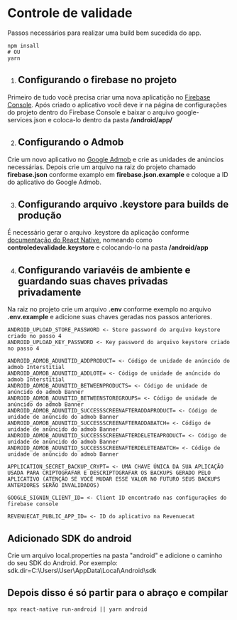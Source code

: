 # Controle de validade

Passos necessários para realizar uma build bem sucedida do app.

```
npm insall
# OU
yarn
```

1. ## Configurando o firebase no projeto
Primeiro de tudo você precisa criar uma nova aplicatição no [Firebase Console](https://console.firebase.google.com/?hl=pt-br). Após criado o aplicativo você deve ir na página de configurações do projeto dentro do Firebase Console e baixar o arquivo google-services.json e coloca-lo dentro da pasta **/android/app/**

2. ## Configurando o Admob
Crie um novo aplicativo no [Google Admob](https://admob.google.com/home/) e crie as unidades de anúncios necessárias. Depois crie um arquivo na raiz do projeto chamado **firebase.json** conforme examplo em **firebase.json.example** e coloque a ID do aplicativo do Google Admob.


3. ## Configurando arquivo .keystore para builds de produção
É necessário gerar o arquivo .keystore da aplicação conforme [documentação do React Native](https://reactnative.dev/docs/signed-apk-android), nomeando como **controledevalidade.keystore** e colocando-lo na pasta **/android/app**

4. ## Configurando variavéis de ambiente e guardando suas chaves privadas privadamente
Na raiz no projeto crie um arquivo **.env** conforme exemplo no arquivo **.env.example** e adicione suas chaves geradas nos passos anteriores.
```
ANDROID_UPLOAD_STORE_PASSWORD <- Store password do arquivo keystore criado no passo 4
ANDROID_UPLOAD_KEY_PASSWORD <- Key password do arquivo keystore criado no passo 4

ANDROID_ADMOB_ADUNITID_ADDPRODUCT= <- Código de unidade de anúncido do admob Interstitial
ANDROID_ADMOB_ADUNITID_ADDLOTE= <- Código de unidade de anúncido do admob Interstitial
ANDROID_ADMOB_ADUNITID_BETWEENPRODUCTS= <- Código de unidade de anúncido do admob Banner
ANDROID_ADMOB_ADUNITID_BETWEENSTOREGROUPS= <- Código de unidade de anúncido do admob Banner
ANDROID_ADMOB_ADUNITID_SUCCESSSCREENAFTERADDAPRODUCT= <- Código de unidade de anúncido do admob Banner
ANDROID_ADMOB_ADUNITID_SUCCESSSCREENAFTERADDABATCH= <- Código de unidade de anúncido do admob Banner
ANDROID_ADMOB_ADUNITID_SUCCESSSCREENAFTERDELETEAPRODUCT= <- Código de unidade de anúncido do admob Banner
ANDROID_ADMOB_ADUNITID_SUCCESSSCREENAFTERDELETEABATCH= <- Código de unidade de anúncido do admob Banner

APPLICATION_SECRET_BACKUP_CRYPT= <- UMA CHAVE ÚNICA DA SUA APLICAÇÃO USADA PARA CRIPTOGRAFAR E DESCRIPTOGRAFAR OS BACKUPS GERADO PELO APLICATIVO (ATENÇÃO SE VOCÊ MUDAR ESSE VALOR NO FUTURO SEUS BACKUPS ANTERIORES SERÃO INVALIDADOS)

GOOGLE_SIGNIN_CLIENT_ID= <- Client ID encontrado nas configurações do firebase console

REVENUECAT_PUBLIC_APP_ID= <- ID do aplicativo na Revenuecat
```

## Adicionado SDK do android
Crie um arquivo local.properties na pasta "android" e adicione o caminho do seu SDK do Android. Por exemplo: sdk.dir=C:\\Users\\User\\AppData\\Local\\Android\\sdk

## Depois disso é só partir para o abraço e compilar
```
npx react-native run-android || yarn android
```
